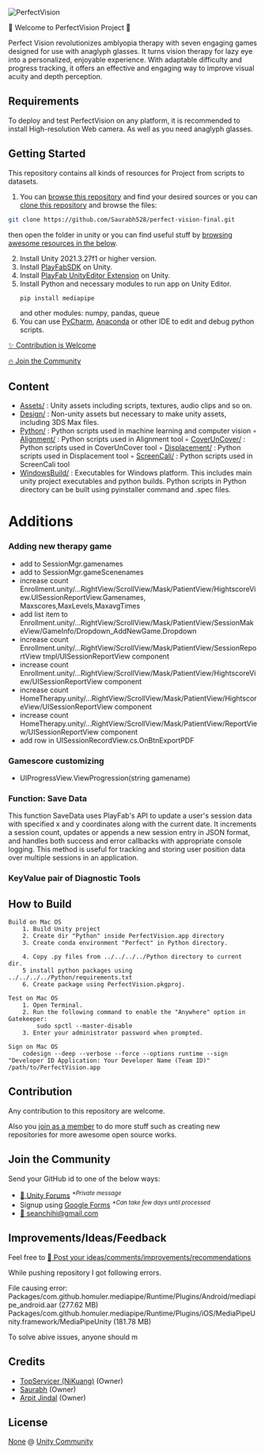 ![PerfectVision](https://github.com/Saurabh528/perfect-vision-final/assets/149320858/83c17cf2-feaa-4b85-a59f-f8cf6b32152e)

:tada: Welcome to PerfectVision Project :tada:

Perfect Vision revolutionizes amblyopia therapy with seven engaging games designed for use with anaglyph glasses. It turns vision therapy for lazy eye into a personalized, enjoyable experience. With adaptable difficulty and progress tracking, it offers an effective and engaging way to improve visual acuity and depth perception.

## Requirements
To deploy and test PerfectVision on any platform, it is recommended to install High-resolution Web camera.
As well as you need anaglyph glasses.
## Getting Started

This repository contains all kinds of resources for Project from scripts to datasets.

1. You can [browse this repository](#content) and find your desired sources or you can [clone this repository](https://help.github.com/articles/cloning-a-repository/) and browse the files:

```bash
git clone https://github.com/Saurabh528/perfect-vision-final.git
```

then open the folder in unity or you can find useful stuff by [browsing awesome resources in the below](#resources).

2. Install Unity 2021.3.27f1 or higher version.
3. Install [PlayFabSDK](https://github.com/PlayFab/UnitySDK/releases/) on Unity.
4. Install [PlayFab UnityEditor Extension](https://github.com/PlayFab/UnityEditorExtensions/releases/) on Unity.
5. Install Python and necessary modules to run app on Unity Editor.
	```bash
	pip install mediapipe
	```
	and other modules: numpy, pandas, queue
6. You can use [PyCharm](https://www.jetbrains.com/pycharm/download/), [Anaconda](https://www.anaconda.com/download) or other IDE to edit and debug python scripts.



[:sparkles: Contribution is Welcome](#contribution)

[:fire: Join the Community](#join-the-community)


## Content

- [Assets/](https://github.com/Saurabh528/perfect-vision-final/tree/master/Assets) : Unity assets including scripts, textures, audio clips and so on.
- [Design/](https://github.com/Saurabh528/perfect-vision-final/tree/master/Design) : Non-unity assets but necessary to make unity assets, including 3DS Max files.
- [Python/](https://github.com/Saurabh528/perfect-vision-final/tree/master/Python) : Python scripts used in machine learning and computer vision
	◦ [Alignment/](https://github.com/Saurabh528/perfect-vision-final/tree/master/Python/Alignment) : Python scripts used in Alignment tool
	◦ [CoverUnCover/](https://github.com/Saurabh528/perfect-vision-final/tree/master/Python/CoverUnCover) : Python scripts used in CoverUnCover tool
	◦ [Displacement/](https://github.com/Saurabh528/perfect-vision-final/tree/master/Python/Displacement) : Python scripts used in Displacement tool
	◦ [ScreenCali/](https://github.com/Saurabh528/perfect-vision-final/tree/master/Python/ScreenCali) : Python scripts used in ScreenCali tool
- [WindowsBuild/](https://github.com/Saurabh528/perfect-vision-final/tree/master/WindowsBuild) : Executables for Windows platform. This includes main unity project executables and python builds. Python scripts in Python directory can be built using pyinstaller command and .spec files.

# Additions

### Adding new therapy game
- add to SessionMgr.gamenames
- add to SessionMgr.gameScenenames
- increase count Enrollment.unity/...RightView/ScrollView/Mask/PatientView/HightscoreView.UISessionReportView.Gamenames, Maxscores,MaxLevels,MaxavgTimes
- add list item to Enrollment.unity/...RightView/ScrollView/Mask/PatientView/SessionMakeView/GameInfo/Dropdown_AddNewGame.Dropdown
- increase count Enrollment.unity/...RightView/ScrollView/Mask/PatientView/SessionReportView tmpl/UISessionReportView component
- increase count Enrollment.unity/...RightView/ScrollView/Mask/PatientView/HightscoreView/UISessionReportView component
- increase count HomeTherapy.unity/...RightView/ScrollView/Mask/PatientView/HightscoreView/UISessionReportView component
- increase count HomeTherapy.unity/...RightView/ScrollView/Mask/PatientView/ReportView/UISessionReportView component
- add row in UISessionRecordView.cs.OnBtnExportPDF

### Gamescore customizing
- UIProgressView.ViewProgression(string gamename)

### Function: Save Data
This function SaveData uses PlayFab's API to update a user's session data with specified x and y coordinates along with the current date. It increments a session count, updates or appends a new session entry in JSON format, and handles both success and error callbacks with appropriate console logging. This method is useful for tracking and storing user position data over multiple sessions in an application.

### KeyValue pair of Diagnostic Tools



## How to Build
	Build on Mac OS
		1. Build Unity project
		2. Create dir "Python" inside PerfectVision.app directory
		3. Create conda environment "Perfect" in Python directory.
			
		4. Copy .py files from ../../../../Python directory to current dir.
		5 install python packages using ../../../../Python/requirements.txt
		6. Create package using PerfectVision.pkgproj.

	Test on Mac OS
		1. Open Terminal.
		2. Run the following command to enable the "Anywhere" option in Gatekeeper:
			sudo spctl --master-disable
		3. Enter your administrator password when prompted.

	Sign on Mac OS
		codesign --deep --verbose --force --options runtime --sign "Developer ID Application: Your Developer Name (Team ID)" /path/to/PerfectVision.app




## Contribution

Any contribution to this repository are welcome.

Also you [join as a member](#join-the-community) to do more stuff such as creating new repositories for more awesome open source works.


## Join the Community

Send your GitHub id to one of the below ways:

- [:speech_balloon: Unity Forums](https://forum.unity3d.com/conversations/add?to=mgear) <sup><i>*Private message</i></sup>
- Signup using [Google Forms](https://goo.gl/forms/DFspn3ByJBoLWEth2) <sup><i>*Can take few days until processed</i></sup>
- [:e-mail: seanchihi@gmail.com](mailto:seanchihi@gmail.com)



## Improvements/Ideas/Feedback

Feel free to [:postbox: Post your ideas/comments/improvements/recommendations](https://github.com/Saurabh528/perfect-vision-final/issues)

While pushing repository I got following errors.

File causing error:
Packages/com.github.homuler.mediapipe/Runtime/Plugins/Android/mediapipe_android.aar (277.62 MB)
Packages/com.github.homuler.mediapipe/Runtime/Plugins/iOS/MediaPipeUnity.framework/MediaPipeUnity (181.78 MB)

To solve abive issues, anyone should m

## Credits

- [TopServicer (NiKuang)](https://github.com/NiKuang413) (Owner)
- [Saurabh](https://github.com/Saurabh528) (Owner)
- [Arpit Jindal](https://github.com/Arpit-Jindal) (Owner)


## License

[None](https://github.com/Saurabh528/perfect-vision-final/LICENSE) @ [Unity Community](https://github.com/UnityCommunity/)
